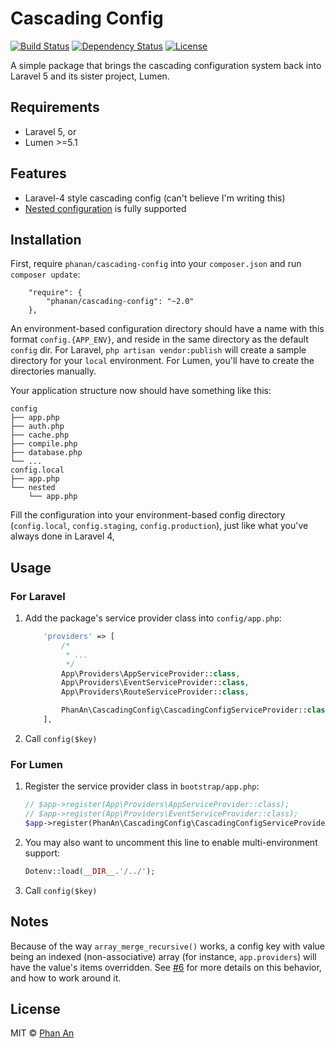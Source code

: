 # Cascading Config

[![Build Status](https://travis-ci.org/phanan/cascading-config.svg?branch=master)](https://travis-ci.org/phanan/cascading-config)
[![Dependency Status](https://gemnasium.com/phanan/cascading-config.svg)](https://gemnasium.com/phanan/cascading-config)
[![License](https://poser.pugx.org/phanan/cascading-config/license.svg)](https://packagist.org/packages/phanan/cascading-config)

A simple package that brings the cascading configuration system back into Laravel 5 and its sister project, Lumen.

## Requirements

* Laravel 5, or
* Lumen >=5.1

## Features
* Laravel-4 style cascading config (can't believe I'm writing this)
* [Nested configuration](https://github.com/laravel/framework/commit/fee982004a795058ab6a66e1600c11aac6748acf) is fully supported

## Installation

First, require `phanan/cascading-config` into your `composer.json` and run `composer update`:

```
    "require": {
        "phanan/cascading-config": "~2.0"
    },
```

An environment-based configuration directory should have a name with this format `config.{APP_ENV}`, and reside in the same directory as the default `config` dir. For Laravel, `php artisan vendor:publish`
will create a sample directory for your `local` environment. For Lumen, you'll have to create the directories manually.

Your application structure now should have something like this:

```
config
├── app.php
├── auth.php
├── cache.php
├── compile.php
├── database.php
└── ...
config.local
├── app.php
└── nested
    └── app.php
```

Fill the configuration into your environment-based config directory (`config.local`, `config.staging`, `config.production`), just like what you've always done in Laravel 4,

## Usage

### For Laravel

1. Add the package's service provider class into `config/app.php`:

    ``` php
        'providers' => [
            /*
             * ...
             */
            App\Providers\AppServiceProvider::class,
            App\Providers\EventServiceProvider::class,
            App\Providers\RouteServiceProvider::class,

            PhanAn\CascadingConfig\CascadingConfigServiceProvider::class,
        ],
    ```
1.  Call `config($key)`

### For Lumen

1. Register the service provider class in `bootstrap/app.php`:

    ```php
    // $app->register(App\Providers\AppServiceProvider::class);
    // $app->register(App\Providers\EventServiceProvider::class);
    $app->register(PhanAn\CascadingConfig\CascadingConfigServiceProvider::class);
    ```
1. You may also want to uncomment this line to enable multi-environment support:

    ```php
    Dotenv::load(__DIR__.'/../');
    ```
1. Call `config($key)`

## Notes

Because of the way `array_merge_recursive()` works, a config key with value being an indexed (non-associative) array (for instance, `app.providers`) will have the value's items overridden. See [#6](https://github.com/phanan/cascading-config/issues/6) for more details on this behavior, and how to work around it.

## License

MIT © [Phan An](http://phanan.net)
